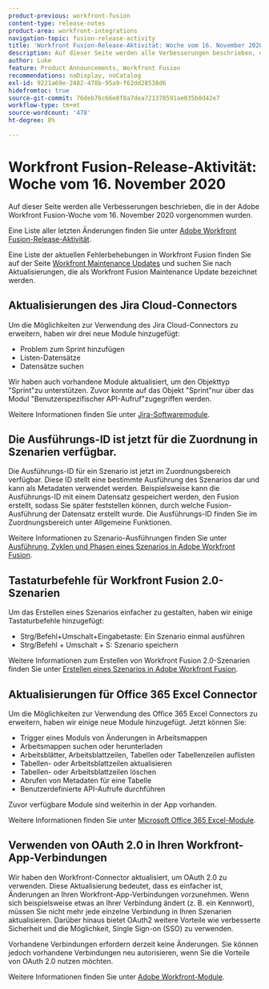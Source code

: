 ```yaml
---
product-previous: workfront-fusion
content-type: release-notes
product-area: workfront-integrations
navigation-topic: fusion-release-activity
title: 'Workfront Fusion-Release-Aktivität: Woche vom 16. November 2020'
description: Auf dieser Seite werden alle Verbesserungen beschrieben, die in der Adobe Workfront Fusion-Woche vom 16. November 2020 vorgenommen wurden.
author: Luke
feature: Product Announcements, Workfront Fusion
recommendations: noDisplay, noCatalog
exl-id: 9221a69e-2482-478b-95a9-f62dd28538d6
hidefromtoc: true
source-git-commit: 76deb76c66e8f8a7dea721378591ae035b8d42e7
workflow-type: tm+mt
source-wordcount: '478'
ht-degree: 0%

---
```


# Workfront Fusion-Release-Aktivität: Woche vom 16. November 2020

Auf dieser Seite werden alle Verbesserungen beschrieben, die in der Adobe Workfront Fusion-Woche vom 16. November 2020 vorgenommen wurden.

Eine Liste aller letzten Änderungen finden Sie unter [Adobe Workfront Fusion-Release-Aktivität](../../../../../product-announcements/product-releases/fusion-release-activity/fusion-release-activity.md).

Eine Liste der aktuellen Fehlerbehebungen in Workfront Fusion finden Sie auf der Seite [Workfront Maintenance Updates](https://experienceleague.adobe.com/docs/workfront-known-issues/releases/current-updates.html) und suchen Sie nach Aktualisierungen, die als Workfront Fusion Maintenance Update bezeichnet werden.

## Aktualisierungen des Jira Cloud-Connectors

Um die Möglichkeiten zur Verwendung des Jira Cloud-Connectors zu erweitern, haben wir drei neue Module hinzugefügt:

* Problem zum Sprint hinzufügen
* Listen-Datensätze
* Datensätze suchen

Wir haben auch vorhandene Module aktualisiert, um den Objekttyp &quot;Sprint&quot;zu unterstützen. Zuvor konnte auf das Objekt &quot;Sprint&quot;nur über das Modul &quot;Benutzerspezifischer API-Aufruf&quot;zugegriffen werden.

Weitere Informationen finden Sie unter [Jira-Softwaremodule](../../../../../workfront-fusion/apps-and-their-modules/jira-software-modules.md).

## Die Ausführungs-ID ist jetzt für die Zuordnung in Szenarien verfügbar.

Die Ausführungs-ID für ein Szenario ist jetzt im Zuordnungsbereich verfügbar. Diese ID stellt eine bestimmte Ausführung des Szenarios dar und kann als Metadaten verwendet werden. Beispielsweise kann die Ausführungs-ID mit einem Datensatz gespeichert werden, den Fusion erstellt, sodass Sie später feststellen können, durch welche Fusion-Ausführung der Datensatz erstellt wurde. Die Ausführungs-ID finden Sie im Zuordnungsbereich unter Allgemeine Funktionen.

Weitere Informationen zu Szenario-Ausführungen finden Sie unter [Ausführung, Zyklen und Phasen eines Szenarios in Adobe Workfront Fusion](../../../../../workfront-fusion/scenarios/scenario-execution-cycles-phases.md).

## Tastaturbefehle für Workfront Fusion 2.0-Szenarien

Um das Erstellen eines Szenarios einfacher zu gestalten, haben wir einige Tastaturbefehle hinzugefügt:

* Strg/Befehl+Umschalt+Eingabetaste: Ein Szenario einmal ausführen
* Strg/Befehl + Umschalt + S: Szenario speichern

Weitere Informationen zum Erstellen von Workfront Fusion 2.0-Szenarien finden Sie unter [Erstellen eines Szenarios in Adobe Workfront Fusion](../../../../../workfront-fusion/scenarios/create-a-scenario.md).

## Aktualisierungen für Office 365 Excel Connector

Um die Möglichkeiten zur Verwendung des Office 365 Excel Connectors zu erweitern, haben wir einige neue Module hinzugefügt. Jetzt können Sie:

* Trigger eines Moduls von Änderungen in Arbeitsmappen
* Arbeitsmappen suchen oder herunterladen
* Arbeitsblätter, Arbeitsblattzeilen, Tabellen oder Tabellenzeilen auflisten
* Tabellen- oder Arbeitsblattzeilen aktualisieren
* Tabellen- oder Arbeitsblattzeilen löschen
* Abrufen von Metadaten für eine Tabelle
* Benutzerdefinierte API-Aufrufe durchführen

Zuvor verfügbare Module sind weiterhin in der App vorhanden.

Weitere Informationen finden Sie unter [Microsoft Office 365 Excel-Module](../../../../../workfront-fusion/apps-and-their-modules/microsoft-365-excel-modules.md).

## Verwenden von OAuth 2.0 in Ihren Workfront-App-Verbindungen

Wir haben den Workfront-Connector aktualisiert, um OAuth 2.0 zu verwenden. Diese Aktualisierung bedeutet, dass es einfacher ist, Änderungen an Ihren Workfront-App-Verbindungen vorzunehmen. Wenn sich beispielsweise etwas an Ihrer Verbindung ändert (z. B. ein Kennwort), müssen Sie nicht mehr jede einzelne Verbindung in Ihren Szenarien aktualisieren. Darüber hinaus bietet OAuth2 weitere Vorteile wie verbesserte Sicherheit und die Möglichkeit, Single Sign-on (SSO) zu verwenden.

Vorhandene Verbindungen erfordern derzeit keine Änderungen. Sie können jedoch vorhandene Verbindungen neu autorisieren, wenn Sie die Vorteile von OAuth 2.0 nutzen möchten.

Weitere Informationen finden Sie unter [Adobe Workfront-Module](../../../../../workfront-fusion/apps-and-their-modules/workfront-modules.md).
